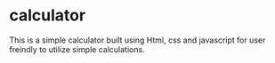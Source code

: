 # calculator
 This is a simple calculator built using Html, css and javascript for user freindly to utilize simple calculations.
